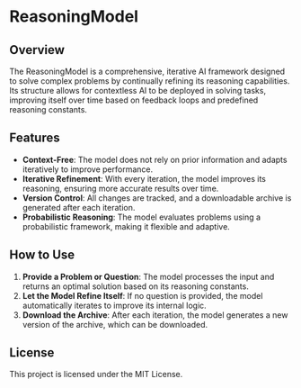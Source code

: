 
# ReasoningModel

## Overview
The ReasoningModel is a comprehensive, iterative AI framework designed to solve complex problems by continually refining its reasoning capabilities. Its structure allows for contextless AI to be deployed in solving tasks, improving itself over time based on feedback loops and predefined reasoning constants.

## Features
- **Context-Free**: The model does not rely on prior information and adapts iteratively to improve performance.
- **Iterative Refinement**: With every iteration, the model improves its reasoning, ensuring more accurate results over time.
- **Version Control**: All changes are tracked, and a downloadable archive is generated after each iteration.
- **Probabilistic Reasoning**: The model evaluates problems using a probabilistic framework, making it flexible and adaptive.

## How to Use
1. **Provide a Problem or Question**: The model processes the input and returns an optimal solution based on its reasoning constants.
2. **Let the Model Refine Itself**: If no question is provided, the model automatically iterates to improve its internal logic.
3. **Download the Archive**: After each iteration, the model generates a new version of the archive, which can be downloaded.

## License
This project is licensed under the MIT License.
